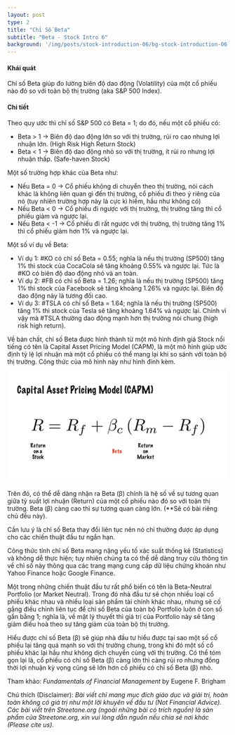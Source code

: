 ```yaml
---
layout: post
type: 2
title: "Chỉ Số Beta"
subtitle: "Beta - Stock Intro 6"
background: '/img/posts/stock-introduction-06/bg-stock-introduction-06.png'
---
```


#### Khái quát

Chỉ số Beta giúp đo lường biên độ dao động (Volatility) của một cổ phiếu nào đó so với toàn bộ thị trường (aka S&P 500 Index).

#### Chi tiết

Theo quy ước thì chỉ số S&P 500 có Beta = 1; do đó, nếu một cổ phiếu có:
- Beta > 1 &#8594; Biên độ dao động lớn so với thị trường, rủi ro cao nhưng lợi nhuận lớn. (High Risk High Return Stock)
- Beta < 1 &#8594; Biên độ dao động nhỏ so với thị trường, ít rủi ro nhưng lợi nhuận thấp. (Safe-haven Stock)

Một số trường hợp khác của Beta như:
- Nếu Beta = 0 &#8594; Cổ phiếu không di chuyển theo thị trường, nói cách khác là không liên quan gì đến thị trường, cổ phiếu đi theo ý riêng của nó (tuy nhiên trường hợp này là cực kì hiếm, hầu như không có)
- Nếu Beta < 0 &#8594; Cổ phiếu đi ngược với thị trường, thị trường tăng thì cổ phiếu giảm và ngược lại.
- Nếu Beta < -1 &#8594; Cổ phiếu đi rất ngược với thị trường, thị trường tăng 1% thì cổ phiếu giảm hơn 1% và ngược lại.

Một số ví dụ về Beta:
- Ví dụ 1: #KO có chỉ số Beta = 0.55; nghĩa là nếu thị trường (SP500) tăng 1% thì stock của CocaCola sẽ tăng khoảng 0.55% và ngược lại. Tức là #KO có biên độ dao động nhỏ và an toàn.
- Ví dụ 2: #FB có chỉ số Beta = 1.26; nghĩa là nếu thị trường (SP500) tăng 1% thì stock của Facebook sẽ tăng khoảng 1.26% và ngược lại. Biên độ dao động này là tương đối cao.
- Ví dụ 3: #TSLA có chỉ số Beta = 1.64; nghĩa là nếu thị trường (SP500) tăng 1% thì stock của Tesla sẽ tăng khoảng 1.64% và ngược lại. Chính vì vậy mà #TSLA thường dao động mạnh hơn thị trường nói chung (high risk high return).

Về bản chất, chỉ số Beta được hình thành từ một mô hình định giá Stock nổi tiếng có tên là Capital Asset Pricing Model (CAPM), là một mô hình giúp ước định tỷ lệ lợi nhuận mà một cổ phiếu có thể mang lại khi so sánh với toàn bộ thị trường. Công thức của mô hình này như hình đính kèm. 

![stock-introduction-06](/img/posts/stock-introduction-06/sm-beta.png)

Trên đó, có thể dễ dàng nhận ra Beta (β) chính là hệ số về sự tương quan giữa tỷ suất lợi nhuận (Return) của một cổ phiếu nào đó so với toàn thị trường. Beta (β) càng cao thì sự tương quan càng lớn. (**Sẽ có bài riêng chủ đều này).

Cần lưu ý là chỉ số Beta thay đổi liên tục nên nó chỉ thường được áp dụng cho các chiến thuật đầu tư ngắn hạn.

Công thức tính chỉ số Beta mang nặng yếu tố xác suất thống kê (Statistics) và không dễ thực hiện; tuy nhiên chúng ta có thể dễ dàng truy cứu thông tin về chỉ số này thông qua các trang mạng cung cấp dữ liệu chứng khoán như Yahoo Finance hoặc Google Finance.

Một trong những chiến thuật đầu tư rất phổ biến có tên là Beta-Neutral Portfolio (or Market Neutral). Trong đó nhà đầu tư sẽ chọn nhiều loại cổ phiếu khác nhau và nhiều loại sản phẩm tài chính khác nhau, nhưng sẽ cố gắng điều chỉnh liên tục để chỉ số Beta của toàn bộ Portfolio luôn ở con số gần bằng 1; nghĩa là, về mặt lý thuyết thì giá trị của Portfolio này sẽ tăng giảm điều hoà theo sự tăng giảm của toàn bộ thị trường.

Hiểu được chỉ số Beta (β) sẽ giúp nhà đầu tư hiểu được tại sao một số cổ phiếu lại tăng quá mạnh so với thị trường chung, trong khi đó một số cổ phiếu khác lại hầu như không dịch chuyển cùng với thị trường. Có thể tóm gọn lại là, cổ phiếu có chỉ số Beta (β) càng lớn thì càng rủi ro nhưng đồng thời lợi nhuận kỳ vọng cũng sẽ lớn hơn cổ phiếu có chỉ số Beta (β) nhỏ.

Tham khảo: *Fundamentals of Financial Management* by Eugene F. Brigham

Chú thích (Disclaimer):
*Bài viết chỉ mang mục đích giáo dục và giải trí, hoàn toàn không có giá trị như một lời khuyên về đầu tư (Not Financial Advice).*
*Các bài viết trên Streetone.org (ngoài những bài có trích nguồn) là sản phẩm của Streetone.org, xin vui lòng dẫn nguồn nếu chia sẻ nơi khác (Please cite us).*